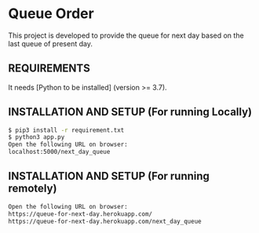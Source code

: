 # Queue Order
This project is developed to provide the queue for next day based on the last queue of present day.

## REQUIREMENTS
It needs [Python to be installed] (version >= 3.7).

## INSTALLATION AND SETUP (For running Locally)
```sh
$ pip3 install -r requirement.txt
$ python3 app.py
Open the following URL on browser:
localhost:5000/next_day_queue
```
## INSTALLATION AND SETUP (For running remotely)
```sh
Open the following URL on browser:
https://queue-for-next-day.herokuapp.com/
https://queue-for-next-day.herokuapp.com/next_day_queue
```


